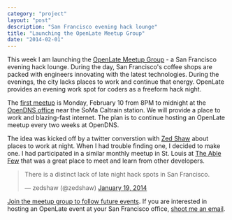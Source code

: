 ```yaml
---
category: "project"
layout: "post"
description: "San Francisco evening hack lounge"
title: "Launching the OpenLate Meetup Group"
date: "2014-02-01"
---
```


This week I am launching the [OpenLate Meetup Group](http://meetup.com/openlate) - a San Francisco evening hack lounge. During the day, San Francisco's coffee shops are packed with engineers innovating with the latest technologies. During the evenings, the city lacks places to work and continue that energy. OpenLate provides an evening work spot for coders as a freeform hack night. 

The [first meetup](http://www.meetup.com/OpenLate/events/162946472/) is Monday, February 10 from 8PM to midnight at the [OpenDNS office](http://www.opendns.com/about/contact/) near the SoMa Caltrain station. We will provide a place to work and blazing-fast internet. The plan is to continue hosting an OpenLate meetup every two weeks at OpenDNS. 

The idea was kicked off by a twitter converstion with [Zed Shaw](http://zedshaw.com/#/start) about places to work at night. When I had trouble finding one, I decided to make one. I had participated in a similar monthly meetup in St. Louis at [The Able Few](http://theablefew.com) that was a great place to meet and learn from other developers. 

<blockquote class="twitter-tweet" lang="en"><p>There is a distinct lack of late night hack spots in San Francisco.</p>&mdash; zedshaw (@zedshaw) <a href="https://twitter.com/zedshaw/statuses/424736720995639296">January 19, 2014</a></blockquote>
<script async src="//platform.twitter.com/widgets.js" charset="utf-8"></script>

[Join the meetup group to follow future events](http://meetup.com/openlate). If you are interested in hosting an OpenLate event at your San Francisco office, [shoot me an email](mailto:mail@philipithomas.com).



